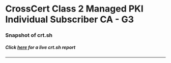 # CrossCert Class 2 Managed PKI Individual Subscriber CA - G3
### Snapshot of crt.sh
##### Click [here](https://crt.sh/?q=DE2A4A0C049E358BF2BFBA5A38AD7FAA55534221A021F9894474C146CB270922) for a live crt.sh report

---
